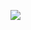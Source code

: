 ![](https://www.plantuml.com/plantuml/png/BP3FIiD04CRl-nJZoHHyWlPW1S_U1Iz1Krr8KsbMmPjDyC-Xu4KYU50VOGs6RDCsVOMPD_BRLKAI-VFDxsDcd9juRcwcgJBQf0aTdHjzgyqT7UluSXvFIQcWK4D-vrxksSb22YcvPYjFn3MUdd_OeRWathBbbcifYJlKDxp3jqNtKIfv8tI_kIUfUBClBqWXBGBMZfIUKCHVt70B_5gMw5YyZZn4db7iFBSD9YjuDeZwmm6PgoIZw3J91ufeo1zI0EXWRht0Zw-XNO5PoI8GmJdB2EOLCA3_Hr27xIf2Wi4MX5rOhHof9CqJYavcVoQVOJi7SiVs0FfWvkI1y6l8E_5MIddTmsHseISuu-nQgJ4INFiN)
